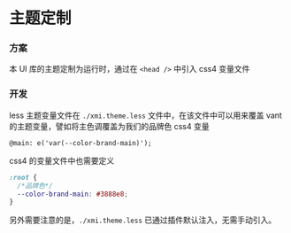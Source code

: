 # 主题定制

### 方案

本 UI 库的主题定制为运行时，通过在 `<head />` 中引入 css4 变量文件

### 开发

less 主题变量文件在 `./xmi.theme.less` 文件中，在该文件中可以用来覆盖 vant 的主题变量，譬如将主色调覆盖为我们的品牌色 css4 变量

```less
@main: e('var(--color-brand-main)');
```

css4 的变量文件中也需要定义

```css
:root {
  /*品牌色*/
  --color-brand-main: #3888e8;
}
```

另外需要注意的是，`./xmi.theme.less` 已通过插件默认注入，无需手动引入。

